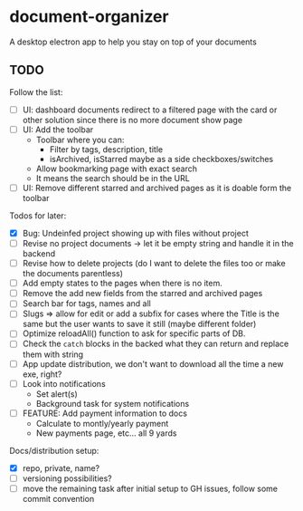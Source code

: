 # document-organizer
A desktop electron app to help you stay on top of your documents

## TODO
Follow the list:
* [ ] UI: dashboard documents redirect to a filtered page with the card or other solution since there is no more document show page
* [ ] UI: Add the toolbar
  * Toolbar where you can:
    * Filter by tags, description, title
    * isArchived, isStarred maybe as a side checkboxes/switches
  * Allow bookmarking page with exact search
  * It means the search should be in the URL
* [ ] UI: Remove different starred and archived pages as it is doable form the toolbar

Todos for later:
* [x] Bug: Undeinfed project showing up with files without project
* [ ] Revise no project documents -> let it be empty string and handle it in the backend
* [ ] Revise how to delete projects (do I want to delete the files too or make the documents parentless)
* [ ] Add empty states to the pages when there is no item.
* [ ] Remove the add new fields from the starred and archived pages
* [ ] Search bar for tags, names and all
* [ ] Slugs => allow for edit or add a subfix for cases where the Title is the same but the user wants to save it still (maybe different folder)
* [ ] Optimize reloadAll() function to ask for specific parts of DB.
* [ ] Check the `catch` blocks in the backed what they can return and replace them with string
* [ ] App update distribution, we don't want to download all the time a new exe, right?
* [ ] Look into notifications
  * Set alert(s)
  * Background task for system notifications
* [ ] FEATURE: Add payment information to docs
  * Calculate to montly/yearly payment
  * New payments page, etc... all 9 yards

Docs/distribution setup:
* [x] repo, private, name?
* [ ] versioning possibilities?
* [ ] move the remaining task after initial setup to GH issues, follow some commit convention
